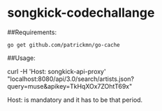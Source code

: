 # songkick-codechallange


##Requirements:

``go get github.com/patrickmn/go-cache``


##Usage:

curl -H 'Host: songkick-api-proxy' "localhost:8080/api/3.0/search/artists.json?query=muse&apikey=TkHqXOx7ZOhtT69x"

Host: is mandatory and it has to be that period.
